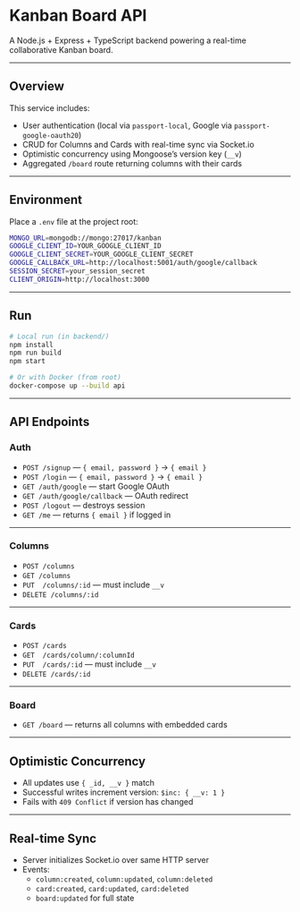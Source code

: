 # Kanban Board API

A Node.js + Express + TypeScript backend powering a real-time collaborative Kanban board.

---

## Overview

This service includes:

- User authentication (local via `passport-local`, Google via `passport-google-oauth20`)
- CRUD for Columns and Cards with real-time sync via Socket.io
- Optimistic concurrency using Mongoose’s version key (`__v`)
- Aggregated `/board` route returning columns with their cards

---

## Environment

Place a `.env` file at the project root:

~~~bash
MONGO_URL=mongodb://mongo:27017/kanban
GOOGLE_CLIENT_ID=YOUR_GOOGLE_CLIENT_ID
GOOGLE_CLIENT_SECRET=YOUR_GOOGLE_CLIENT_SECRET
GOOGLE_CALLBACK_URL=http://localhost:5001/auth/google/callback
SESSION_SECRET=your_session_secret
CLIENT_ORIGIN=http://localhost:3000
~~~

---

## Run

~~~bash
# Local run (in backend/)
npm install
npm run build
npm start

# Or with Docker (from root)
docker-compose up --build api
~~~

---

## API Endpoints

### Auth

- `POST /signup` — `{ email, password }` → `{ email }`  
- `POST /login`  — `{ email, password }` → `{ email }`  
- `GET /auth/google` — start Google OAuth  
- `GET /auth/google/callback` — OAuth redirect  
- `POST /logout` — destroys session  
- `GET /me` — returns `{ email }` if logged in

---

### Columns

- `POST /columns`  
- `GET /columns`  
- `PUT  /columns/:id` — must include `__v`  
- `DELETE /columns/:id`

---

### Cards

- `POST /cards`  
- `GET  /cards/column/:columnId`  
- `PUT  /cards/:id` — must include `__v`  
- `DELETE /cards/:id`

---

### Board

- `GET /board` — returns all columns with embedded cards

---

## Optimistic Concurrency

- All updates use `{ _id, __v }` match  
- Successful writes increment version: `$inc: { __v: 1 }`  
- Fails with `409 Conflict` if version has changed

---

## Real-time Sync

- Server initializes Socket.io over same HTTP server
- Events:
  - `column:created`, `column:updated`, `column:deleted`
  - `card:created`, `card:updated`, `card:deleted`
  - `board:updated` for full state